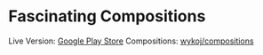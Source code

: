 # Fascinating Compositions
Live Version: [Google Play Store](https://play.google.com/store/apps/details?id=com.jonowo.fascinatingcompositions)
Compositions: [wykoj/compositions](https://github.com/wykoj/compositions)
